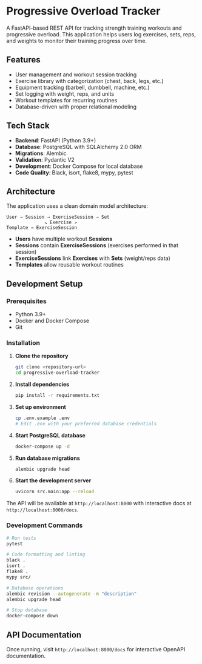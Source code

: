 # Progressive Overload Tracker

A FastAPI-based REST API for tracking strength training workouts and progressive overload. This application helps users log exercises, sets, reps, and weights to monitor their training progress over time.

## Features

- User management and workout session tracking
- Exercise library with categorization (chest, back, legs, etc.)
- Equipment tracking (barbell, dumbbell, machine, etc.)
- Set logging with weight, reps, and units
- Workout templates for recurring routines
- Database-driven with proper relational modeling

## Tech Stack

- **Backend**: FastAPI (Python 3.9+)
- **Database**: PostgreSQL with SQLAlchemy 2.0 ORM
- **Migrations**: Alembic
- **Validation**: Pydantic V2
- **Development**: Docker Compose for local database
- **Code Quality**: Black, isort, flake8, mypy, pytest

## Architecture

The application uses a clean domain model architecture:

```
User → Session → ExerciseSession → Set
              ↘ Exercise ↗
Template → ExerciseSession
```

- **Users** have multiple workout **Sessions**
- **Sessions** contain **ExerciseSessions** (exercises performed in that session)
- **ExerciseSessions** link **Exercises** with **Sets** (weight/reps data)
- **Templates** allow reusable workout routines

## Development Setup

### Prerequisites
- Python 3.9+
- Docker and Docker Compose
- Git

### Installation

1. **Clone the repository**
   ```bash
   git clone <repository-url>
   cd progressive-overload-tracker
   ```

2. **Install dependencies**
   ```bash
   pip install -r requirements.txt
   ```

3. **Set up environment**
   ```bash
   cp .env.example .env
   # Edit .env with your preferred database credentials
   ```

4. **Start PostgreSQL database**
   ```bash
   docker-compose up -d
   ```

5. **Run database migrations**
   ```bash
   alembic upgrade head
   ```

6. **Start the development server**
   ```bash
   uvicorn src.main:app --reload
   ```

The API will be available at `http://localhost:8000` with interactive docs at `http://localhost:8000/docs`.

### Development Commands

```bash
# Run tests
pytest

# Code formatting and linting
black .
isort .
flake8 .
mypy src/

# Database operations
alembic revision --autogenerate -m "description"
alembic upgrade head

# Stop database
docker-compose down
```

## API Documentation

Once running, visit `http://localhost:8000/docs` for interactive OpenAPI documentation.
